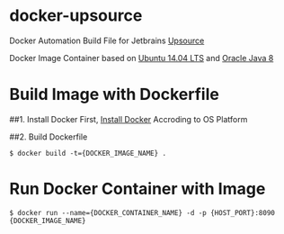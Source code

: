 # docker-upsource
Docker Automation Build File for Jetbrains [Upsource](https://www.jetbrains.com/upsource/)

Docker Image Container based on [Ubuntu 14.04 LTS](http://www.ubuntu.com/) and [Oracle Java 8](https://www.java.com/)

# Build Image with Dockerfile
##1. Install Docker
First, [Install Docker](https://docs.docker.com/installation/) Accroding to OS Platform

##2. Build Dockerfile
```
$ docker build -t={DOCKER_IMAGE_NAME} .
```
# Run Docker Container with Image
```
$ docker run --name={DOCKER_CONTAINER_NAME} -d -p {HOST_PORT}:8090 {DOCKER_IMAGE_NAME}
```
